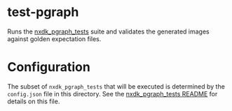 # test-pgraph

Runs the [nxdk_pgraph_tests](https://github.com/abaire/nxdk_pgraph_tests) suite
and
validates the generated images against golden expectation files.

# Configuration

The subset of `nxdk_pgraph_tests` that will be executed is determined by the
`config.json` file in this directory. See
the [nxdk_pgraph_tests README](https://github.com/abaire/nxdk_pgraph_tests#readme)
for details on this file.

